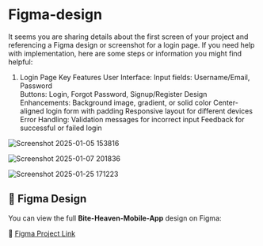 # Figma-design

It seems you are sharing details about the first screen of your project and referencing a Figma design or screenshot for a login page. If you need help with implementation, here are some steps or information you might find helpful:

1. Login Page Key Features
User Interface:
Input fields: Username/Email, Password                                            
Buttons: Login, Forgot Password, Signup/Register
Design Enhancements:
Background image, gradient, or solid color
Center-aligned login form with padding
Responsive layout for different devices
Error Handling:
Validation messages for incorrect input
Feedback for successful or failed login



![Screenshot 2025-01-05 153816](https://github.com/user-attachments/assets/cf562c92-57f1-485d-99d4-aa429c020f48)



![Screenshot 2025-01-07 201836](https://github.com/user-attachments/assets/90c7d822-099e-4a09-ab1d-bad1f00edef9)


![Screenshot 2025-01-25 171223](https://github.com/user-attachments/assets/12bdce95-0b16-4193-b968-123c9facd32e)
## 🎨 Figma Design  

You can view the full **Bite-Heaven-Mobile-App** design on Figma:  

🔗 [Figma Project Link](https://www.figma.com/design/INUrKRi9BD3dhzA519Uv8C/Untitled?m=auto&t=oSN70K7KxE2QZXXd-6)  
